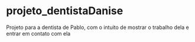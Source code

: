 # projeto_dentistaDanise
 Projeto para a dentista de Pablo, com o intuito de mostrar o trabalho dela e entrar em contato com ela
